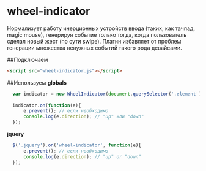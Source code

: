 # wheel-indicator
Нормализует работу инерционных устройств ввода (таких, как тачпад, magic mouse), генерируя событие только тогда, когда
пользователь сделал новый жест (по сути swipe). Плагин избавляет от проблем генерации множества ненужных событий такого рода девайсами.

##Подключаем
```html
<script src="wheel-indicator.js"></script>
```

##Используем
**globals**  
```javascript
  var indicator = new WheelIndicator(document.querySelector('.element'));
  
  indicator.on(function(e){
      e.prevent(); // если необходимо
      console.log(e.direction); // "up" или "down"
  });
```

**jquery**  
```javascript
  $('.jquery').on('wheel-indicator', function(e){
      e.prevent(); // если необходимо
      console.log(e.direction); // "up" or "down"
  });
```
